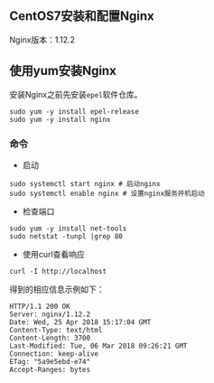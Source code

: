 ## CentOS7安装和配置Nginx


Nginx版本：1.12.2

## 使用yum安装Nginx

安装Nginx之前先安装`epel`软件仓库。

```
sudo yum -y install epel-release
sudo yum -y install nginx
```

### 命令

- 启动
```
sudo systemctl start nginx # 启动nginx
sudo systemctl enable nginx # 设置nginx服务开机启动
```

- 检查端口
```
sudo yum -y install net-tools
sudo netstat -tunpl |grep 80
```

- 使用curl查看响应
```
curl -I http://localhost
```

得到的相应信息示例如下：
```
HTTP/1.1 200 OK
Server: nginx/1.12.2
Date: Wed, 25 Apr 2018 15:17:04 GMT
Content-Type: text/html
Content-Length: 3700
Last-Modified: Tue, 06 Mar 2018 09:26:21 GMT
Connection: keep-alive
ETag: "5a9e5ebd-e74"
Accept-Ranges: bytes
```

